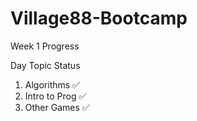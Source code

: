 # Village88-Bootcamp

Week 1 Progress

Day	Topic	Status
1.	Algorithms	✅ </br>
2.	Intro to Prog	✅ </br>
3.	Other Games ✅
